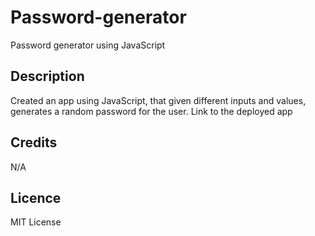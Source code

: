 

# Password-generator
Password generator using JavaScript

## Description
Created an app using JavaScript, that given different inputs and values, generates a random password for the user.
Link to the deployed app 

## Credits
N/A

## Licence
MIT License
